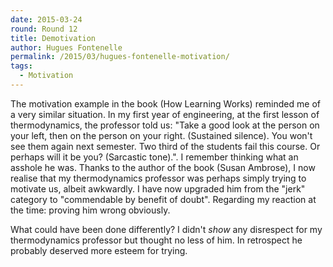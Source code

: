 ```yaml
---
date: 2015-03-24
round: Round 12
title: Demotivation
author: Hugues Fontenelle
permalink: /2015/03/hugues-fontenelle-motivation/
tags:
  - Motivation
---
```


The motivation example in the book (How Learning Works) reminded me of a very similar situation. In my first year of engineering, at the first lesson of thermodynamics, the professor told us: "Take a good look at the person on your left, then on the person on your right. (Sustained silence). You won't see them again next semester. Two third of the students fail this course. Or perhaps will it be you? (Sarcastic tone).".
I remember thinking what an asshole he was.
Thanks to the author of the book (Susan Ambrose), I now realise that my thermodynamics professor was perhaps simply trying to motivate us, albeit awkwardly. I have now upgraded him from the "jerk" category to "commendable by benefit of doubt".
Regarding my reaction at the time: proving him wrong obviously.  

What could have been done differently? I didn't *show* any disrespect for my thermodynamics professor but thought no less of him. In retrospect he probably deserved more esteem for trying.